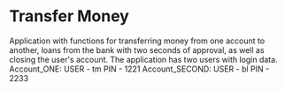 # Transfer Money

Application with functions for transferring money from one account to another, loans from the bank with two seconds of approval, as well as closing the user's account. The application has two users with login data.
Account_ONE: USER - tm PIN - 1221
Account_SECOND: USER - bl PIN - 2233
